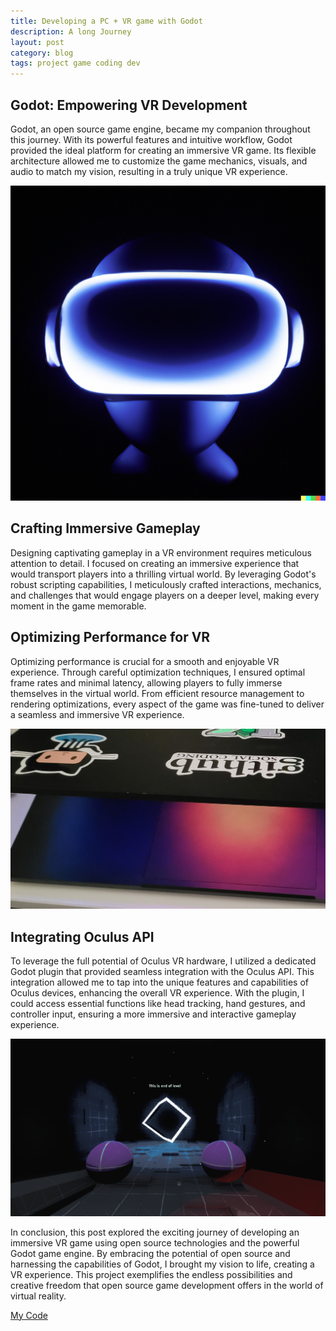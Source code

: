 ```yaml
---
title: Developing a PC + VR game with Godot
description: A long Journey
layout: post
category: blog
tags: project game coding dev
---
```


## Godot: Empowering VR Development

Godot, an open source game engine, became my companion throughout this journey. With its powerful features and intuitive workflow, Godot provided the ideal platform for creating an immersive VR game. Its flexible architecture allowed me to customize the game mechanics, visuals, and audio to match my vision, resulting in a truly unique VR experience.

![headset](/assets/images/cool-graphics/headset-glow.png)

## Crafting Immersive Gameplay

Designing captivating gameplay in a VR environment requires meticulous attention to detail. I focused on creating an immersive experience that would transport players into a thrilling virtual world. By leveraging Godot's robust scripting capabilities, I meticulously crafted interactions, mechanics, and challenges that would engage players on a deeper level, making every moment in the game memorable.

## Optimizing Performance for VR

Optimizing performance is crucial for a smooth and enjoyable VR experience. Through careful optimization techniques, I ensured optimal frame rates and minimal latency, allowing players to fully immerse themselves in the virtual world. From efficient resource management to rendering optimizations, every aspect of the game was fine-tuned to deliver a seamless and immersive VR experience.

![my-laptop](/assets/images/cool-graphics/laptop.jpg)

## Integrating Oculus API

To leverage the full potential of Oculus VR hardware, I utilized a dedicated Godot plugin that provided seamless integration with the Oculus API. This integration allowed me to tap into the unique features and capabilities of Oculus devices, enhancing the overall VR experience. With the plugin, I could access essential functions like head tracking, hand gestures, and controller input, ensuring a more immersive and interactive gameplay experience.

![cool image](/assets/images/devlog/vr_0.png)

In conclusion, this post explored the exciting journey of developing an immersive VR game using open source technologies and the powerful Godot game engine. By embracing the potential of open source and harnessing the capabilities of Godot, I brought my vision to life, creating a VR experience. This project exemplifies the endless possibilities and creative freedom that open source game development offers in the world of virtual reality.

[My Code](https://gitlab.com/cameron.dugan/vr)
